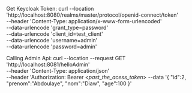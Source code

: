 Get Keycloak Token:
curl --location 'http://localhost:8080/realms/master/protocol/openid-connect/token' \
--header 'Content-Type: application/x-www-form-urlencoded' \
--data-urlencode 'grant_type=password' \
--data-urlencode 'client_id=test_client' \
--data-urlencode 'username=admin' \
--data-urlencode 'password=admin'


Calling Admin Api:
curl --location --request GET 'http://localhost:8081/helloAdmin' \
--header 'Content-Type: application/json' \
--header 'Authorization: Bearer <_past_the_acess_token_>
--data '{
"id":2,
"prenom":"Abdoulaye",
"nom":"Diaw",
"age":100
}'